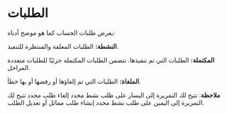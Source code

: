 # **الطلبات**

يعرض طلبات الحساب كما هو موضح أدناه:

**النشطة:** الطلبات المعلقة والمنتظرة للتنفيذ.

**المكتملة:** الطلبات التي تم تنفيذها. تتضمن الطلبات المكتملة جزئيًا للطلبات متعددة المراحل.

**الملغاة:** الطلبات التي تم إلغاؤها أو رفضها أو بها خطأ.

**ملاحظة**: تتيح لك التمريرة إلى اليسار على طلب نشط محدد إلغاء طلب محدد
تتيح لك التمريرة إلى اليمين على طلب نشط محدد إنشاء طلب مماثل أو تعديل الطلب.
